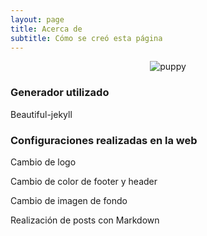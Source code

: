 ```yaml
---
layout: page
title: Acerca de
subtitle: Cómo se creó esta página
---
```


<p align="center">
  <img src="{{ 'assets/img/puppies.gif' | relative_url }}" alt="puppy" />
</p>

### Generador utilizado

Beautiful-jekyll

### Configuraciones realizadas en la web

Cambio de logo

Cambio de color de footer y header

Cambio de imagen de fondo

Realización de posts con Markdown




